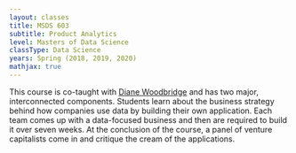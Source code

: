 ```yaml
---
layout: classes 
title: MSDS 603
subtitle: Product Analytics
level: Masters of Data Science 
classType: Data Science
years: Spring (2018, 2019, 2020) 
mathjax: true
---
```


This course is co-taught with [Diane Woodbridge](https://www.usfca.edu/faculty/diane-woodbridge) and has two major, interconnected components. Students learn about the business strategy behind how companies use data by building their own application. Each team comes up with a data-focused business and then are required to build it over seven weeks. At the conclusion of the course, a panel of venture capitalists come in and critique the cream of the applications. 
